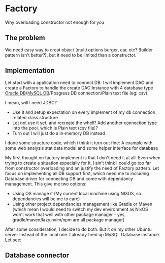 # Factory

Why overloading constructor not enough for you

## The problem

We need easy way to creat object (multi options burger, car, etc? Builder pattern isn't better?), but it need to be limited than a constructor.

## Implementation

Let start with a application need to connect DB. I will implement DAO and create a Factory to handle the create DAO Instance with 4 database type [Oracle DB](../../oracle/OracleRAC/README.md)/[MySQL DB](../../container/docker/mysql/)/Posgress DB connection/Plain text file (eg: csv).

I mean, will I need JDBC?
- Use it and setup expectation on every implement of my db connection related class structure
- Let not use it yet, and recreate the whell? Add another connection type into the pool, which is Plain text (csv file)?
- Turn out I will just do a in-memory DB instead

I done some structure code, which i think it turn out fine: A example with some web analysis stat data model and some helper interface for database

My first thought on factory implement is that I don't need it at all. Even when trying to create a situation expecially for it, I ain't think I could go too far from constructor overloading and an justify the need of Factory pattern. Let focus on implementing all DB support first, which need me to including Database driver for connecting DB and come with dependancy management. This give me two options:

- Using OS manage it (My current local machine using NIXOS, so dependancies will be me to care)
- Using other project dependancies management like Gradle or Maven (which mean I would need to switch my dev environment as NixOS won't work that well with other package manager - yes, gradle/maven/lazy.nvim/npm are all package manager)

After some consideration, I decide to do both. But it on my other Ubuntu server instead of the local one. I already fired up MySQL Database instance. Let see:

## Database connector
